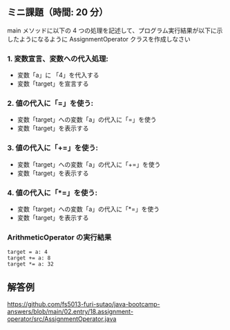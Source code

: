 ## ミニ課題（時間: 20 分）

main メソッドに以下の 4 つの処理を記述して、プログラム実行結果が以下に示したようになるように AssignmentOperator クラスを作成しなさい

### 1. 変数宣言、変数への代入処理:

- 変数「a」に 「4」を代入する
- 変数「target」を宣言する

### 2. 値の代入に「=」を使う:

- 変数「target」への変数「a」の代入に「=」を使う
- 変数「target」を表示する

### 3. 値の代入に「+=」を使う:

- 変数「target」への変数「a」の代入に「+=」を使う
- 変数「target」を表示する

### 4. 値の代入に「\*=」を使う:

- 変数「target」への変数「a」の代入に「\*=」を使う
- 変数「target」を表示する

### ArithmeticOperator の実行結果

```
target = a: 4
target += a: 8
target *= a: 32
```

## 解答例

https://github.com/fs5013-furi-sutao/java-bootcamp-answers/blob/main/02.entry/18.assignment-operator/src/AssignmentOperator.java
